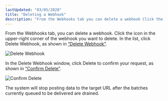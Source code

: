 ```yaml
---
lastUpdated: "03/05/2020"
title: "Deleting a Webhook"
description: "From the Webhooks tab you can delete a webhook Click the icon in the upper right corner of the webhook you want to delete In the list click Delete Webhook as shown in Figure 60 9 Delete Webhook Figure 60 9 Delete Webhook In the Delete Webhook window click Delete..."
---
```


From the Webhooks tab, you can delete a webhook. Click the icon in the upper-right corner of the webhook you want to delete. In the list, click Delete Webhook, as shown in [“Delete Webhook”](/momentum/4/web-ui-webhooks-delete#figure_delete_webhook).

<a name="figure_delete_webhook"></a> 


![Delete Webhook](images/delete_webhook.png)

In the Delete Webhook window, click Delete to confirm your request, as shown in [“Confirm Delete”](/momentum/4/web-ui-webhooks-delete#figure_confirm_delete).

<a name="figure_confirm_delete"></a> 


![Confirm Delete](images/confirm_delete.png)

The system will stop posting data to the target URL after the batches currently queued to be delivered are drained.